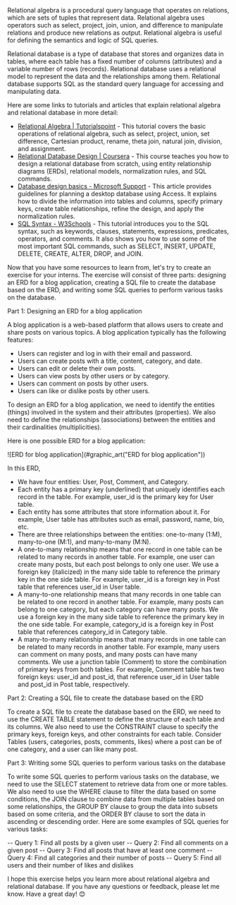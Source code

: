 
Relational algebra is a procedural query language that operates on relations, which are sets of tuples that represent data. Relational algebra uses operators such as select, project, join, union, and difference to manipulate relations and produce new relations as output. Relational algebra is useful for defining the semantics and logic of SQL queries.

Relational database is a type of database that stores and organizes data in tables, where each table has a fixed number of columns (attributes) and a variable number of rows (records). Relational database uses a relational model to represent the data and the relationships among them. Relational database supports SQL as the standard query language for accessing and manipulating data.

Here are some links to tutorials and articles that explain relational algebra and relational database in more detail:

- [Relational Algebra | Tutorialspoint](^1^) - This tutorial covers the basic operations of relational algebra, such as select, project, union, set difference, Cartesian product, rename, theta join, natural join, division, and assignment.
- [Relational Database Design | Coursera](^2^) - This course teaches you how to design a relational database from scratch, using entity relationship diagrams (ERDs), relational models, normalization rules, and SQL commands.
- [Database design basics - Microsoft Support](^3^) - This article provides guidelines for planning a desktop database using Access. It explains how to divide the information into tables and columns, specify primary keys, create table relationships, refine the design, and apply the normalization rules.
- [SQL Syntax - W3Schools](^4^) - This tutorial introduces you to the SQL syntax, such as keywords, clauses, statements, expressions, predicates, operators, and comments. It also shows you how to use some of the most important SQL commands, such as SELECT, INSERT, UPDATE, DELETE, CREATE, ALTER, DROP, and JOIN.

Now that you have some resources to learn from, let's try to create an exercise for your interns. The exercise will consist of three parts: designing an ERD for a blog application, creating a SQL file to create the database based on the ERD, and writing some SQL queries to perform various tasks on the database.

Part 1: Designing an ERD for a blog application

A blog application is a web-based platform that allows users to create and share posts on various topics. A blog application typically has the following features:

- Users can register and log in with their email and password.
- Users can create posts with a title, content, category, and date.
- Users can edit or delete their own posts.
- Users can view posts by other users or by category.
- Users can comment on posts by other users.
- Users can like or dislike posts by other users.

To design an ERD for a blog application, we need to identify the entities (things) involved in the system and their attributes (properties). We also need to define the relationships (associations) between the entities and their cardinalities (multiplicities).

Here is one possible ERD for a blog application:

![ERD for blog application](#graphic_art("ERD for blog application"))

In this ERD,

- We have four entities: User, Post, Comment, and Category.
- Each entity has a primary key (underlined) that uniquely identifies each record in the table. For example, user_id is the primary key for User table.
- Each entity has some attributes that store information about it. For example, User table has attributes such as email, password, name,
  bio,
  etc.
- There are three relationships between the entities: one-to-many (1:M), many-to-one (M:1), and many-to-many (M:N).
- A one-to-many relationship means that one record in one table can be related to many records in another table. For example,
  one user can create many posts,
  but each post belongs to only one user. We use a foreign key (italicized) in the many side table to reference the primary key in
  the one side table. For example,
  user_id is a foreign key in Post table that references user_id in User table.
- A many-to-one relationship means that many records in one table can be related to one record in another table. For example,
  many posts can belong to one category,
  but each category can have many posts. We use a foreign key in the many side table to reference the primary key in
  the one side table. For example,
  category_id is a foreign key in Post table that references category_id in Category table.
- A many-to-many relationship means that many records in one table can be related to many records in another table. For example,
  many users can comment on many posts,
  and many posts can have many comments. We use a junction table (Comment) to store the combination of primary keys from both tables. For example,
  Comment table has two foreign keys: user_id and post_id, that reference user_id in User table and post_id in Post table, respectively.

Part 2: Creating a SQL file to create the database based on the ERD

To create a SQL file to create the database based on the ERD, we need to use the CREATE TABLE statement to define the structure of each table and its columns. We also need to use the CONSTRAINT clause to specify the primary keys, foreign keys, and other constraints for each table. 
Consider Tables (users, categories, posts, comments, likes) where a post can be of one category, and a user can like many post.

Part 3: Writing some SQL queries to perform various tasks on the database

To write some SQL queries to perform various tasks on the database, we need to use the SELECT statement to retrieve data from one or more tables. We also need to use the WHERE clause to filter the data based on some conditions, the JOIN clause to combine data from multiple tables based on some relationships, the GROUP BY clause to group the data into subsets based on some criteria, and the ORDER BY clause to sort the data in ascending or descending order. Here are some examples of SQL queries for various tasks:

-- Query 1: Find all posts by a given user
-- Query 2: Find all comments on a given post
-- Query 3: Find all posts that have at least one comment
-- Query 4: Find all categories and their number of posts
-- Query 5: Find all users and their number of likes and dislikes

I hope this exercise helps you  learn more about relational algebra and relational database. If you have any questions or feedback, please let me know. Have a great day! 😊
